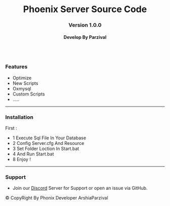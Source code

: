 <p align="center">
  <h1 align="center">
      Phoenix Server Source Code
  </h1>
  <h3 align="center">
     Version 1.0.0
  </h3>
  <h4 align="center">
      Develop By Parzival 
  </h4>
</p>

<br/>
<br/>

### Features
* Optimize 
* New Scripts
* Oxmysql
* Custom Scripts 
* .....

-----------------------------------------------------------  


 ### Installation

 First :
 * 1 Execute Sql File In Your Database
 * 2 Config Server.cfg And Resource
 * 3 Set Folder Loction In Start.bat
 * 4 And Run Start.bat
 * 8 Enjoy !
 
-----------------------------------------------------------  

### Support
* Join our [Discord](https://discord.com/invite/pku7FYbxZj) Server for Support or open an issue via GitHub.

©️ CopyRight By Phonix Developer ArshiaParzival
